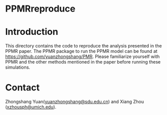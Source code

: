 # PPMRreproduce

# Introduction

This directory contains the code to reproduce the analysis presented in the PPMR paper.
The PPMR package to run the PPMR model can be found at https://github.com/yuanzhongshang/PMR.
Please familiarize yourself with PPMR and the other methods mentioned in the paper before running these simulations.

# Contact
Zhongshang Yuan(yuanzhongshang@sdu.edu.cn) and Xiang Zhou (xzhousph@umich.edu).
